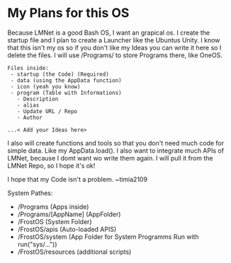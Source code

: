 # My Plans for this OS
Because LMNet is a good Bash OS, I want an grapical os. I create the startup file and I plan to create a Launcher like the Ubuntus Unity.
I know that this isn't my os so if you don't like my Ideas you can write it here so I delete the files. 
I will use /Programs/<Name> to store Programs there, like OneOS. 
```
Files inside:
 - startup (the Code) (Required)
 - data (using the AppData function)
 - icon (yeah you know)
 - program (Table with Informations) 
   - Description
   - alias
   - Update URL / Repo
   - Author
   
...< Add your Ideas here>
```

I also will create functions and tools so that you don't need much code for simple data. Like my AppData.load(). 
I also want to integrate much APIs of LMNet, because I domt want wo write them again. I will pull it from the LMNet Repo, so I hope it's ok!

I hope that my Code isn't a problem. 
~timia2109

System Pathes:
 - /Programs (Apps inside)
 - /Programs/[AppName] (AppFolder)
 - /FrostOS (System Folder)
 - /FrostOS/apis (Auto-loaded APIS)
 - /FrostOS/system (App Folder for System Programms Run with run("sys/..."))
 - /FrostOS/resources (additional scripts)

